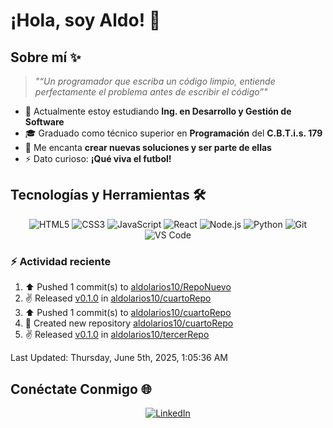 # ¡Hola, soy Aldo! 👋

## Sobre mí ✨

> *"“Un programador que escriba un código limpio, entiende perfectamente el problema antes de escribir el código”"*

- 🌱 Actualmente estoy estudiando **Ing. en Desarrollo y Gestión de Software**
- 🎓 Graduado como técnico superior en **Programación** del **C.B.T.i.s. 179**
- 💬 Me encanta **crear nuevas soluciones y ser parte de ellas**
- ⚡ Dato curioso: **¡Qué viva el futbol!**


## Tecnologías y Herramientas 🛠️

<div align="center">
  
  ![HTML5](https://img.shields.io/badge/-HTML5-E34F26?style=flat-square&logo=html5&logoColor=white)
  ![CSS3](https://img.shields.io/badge/-CSS3-1572B6?style=flat-square&logo=css3)
  ![JavaScript](https://img.shields.io/badge/-JavaScript-F7DF1E?style=flat-square&logo=javascript&logoColor=black)
  ![React](https://img.shields.io/badge/-React-61DAFB?style=flat-square&logo=react&logoColor=black)
  ![Node.js](https://img.shields.io/badge/-Node.js-339933?style=flat-square&logo=node.js&logoColor=white)
  ![Python](https://img.shields.io/badge/-Python-3776AB?style=flat-square&logo=python&logoColor=white)
  ![Git](https://img.shields.io/badge/-Git-F05032?style=flat-square&logo=git&logoColor=white)
  ![VS Code](https://img.shields.io/badge/-VS%20Code-007ACC?style=flat-square&logo=visual-studio-code)

</div>

### :zap: Actividad reciente
<!--RECENT_ACTIVITY:start-->
1. ⬆️ Pushed 1 commit(s) to [aldolarios10/RepoNuevo](https://github.com/aldolarios10/RepoNuevo)<br>
2. ✌️ Released [v0.1.0](https://github.com/aldolarios10/cuartoRepo/releases/tag/v0.1.0) in [aldolarios10/cuartoRepo](https://github.com/aldolarios10/cuartoRepo)<br>
3. ⬆️ Pushed 1 commit(s) to [aldolarios10/cuartoRepo](https://github.com/aldolarios10/cuartoRepo)<br>
4. 📔 Created new repository [aldolarios10/cuartoRepo](https://github.com/aldolarios10/cuartoRepo)<br>
5. ✌️ Released [v0.1.0](https://github.com/aldolarios10/tercerRepo/releases/tag/v0.1.0) in [aldolarios10/tercerRepo](https://github.com/aldolarios10/tercerRepo)<br>
<!--RECENT_ACTIVITY:end-->
<!--RECENT_ACTIVITY:last_update-->
Last Updated: Thursday, June 5th, 2025, 1:05:36 AM
<!--RECENT_ACTIVITY:last_update_end-->


## Conéctate Conmigo 🌐

<div align="center">
  
  [![LinkedIn](https://img.shields.io/badge/LinkedIn-0077B5?style=for-the-badge&logo=linkedin&logoColor=white)](https://www.linkedin.com/in/aldo-larios)
  
</div>
